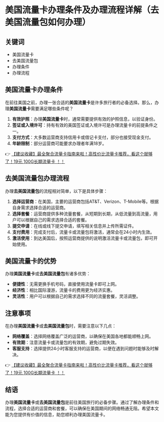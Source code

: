 # 美国流量卡办理条件及办理流程详解（去美国流量包如何办理）

## 关键词
- 美国流量卡
- 去美国流量包
- 办理条件
- 办理流程

## 美国流量卡办理条件

在前往美国之前，办理一张合适的**美国流量卡**是许多旅行者的必备选择。那么，办理**美国流量卡**需要满足哪些条件呢？

1. **有效护照**：办理**美国流量卡**时，通常需要提供有效的护照信息，以验证身份。
2. **签证或入境许可**：持有有效的美国签证或入境许可是办理流量卡的前提条件之一。
3. **支付方式**：大多数运营商支持信用卡或借记卡支付，部分也接受现金支付。
4. **年龄限制**：部分运营商可能要求办理者年满18岁。

👉 [【建议收藏】最全聚合流量卡指南来啦！高性价比流量卡推荐，看这个就够了！19元 100G长期流量卡 ！！](https://bit.ly/Liuliangka)

## 去美国流量包办理流程

办理**去美国流量包**的流程相对简单，以下是具体步骤：

1. **选择运营商**：在美国，主要的运营商包括AT&T、Verizon、T-Mobile等。根据自身需求选择合适的运营商。
2. **选择套餐**：运营商提供多种流量套餐，从短期到长期，从低流量到高流量，用户可以根据自己的需求选择合适的套餐。
3. **提交申请**：在线或线下提交申请，填写相关信息并上传所需证件。
4. **支付费用**：完成支付后，流量卡或流量包将激活，通常会在24小时内生效。
5. **激活使用**：到达美国后，按照运营商提供的说明激活流量卡或流量包，即可开始使用。

## 美国流量卡的优势

办理**美国流量卡**或**去美国流量包**有诸多优势：

- **便捷性**：无需更换手机号码，直接使用流量卡即可上网。
- **经济性**：相比国际漫游，流量卡的费用更为经济实惠。
- **灵活性**：用户可以根据自己的需求选择不同的流量套餐，灵活调整。

## 注意事项

在办理**美国流量卡**或**去美国流量包**时，需要注意以下几点：

- **网络覆盖**：选择网络覆盖广泛的运营商，以确保在美国各地都能顺畅上网。
- **有效期**：注意流量卡或流量包的有效期，避免过期失效。
- **客服支持**：选择提供24小时客服支持的运营商，以便在遇到问题时能够及时解决。

👉 [【建议收藏】最全聚合流量卡指南来啦！高性价比流量卡推荐，看这个就够了！19元 100G长期流量卡 ！！](https://bit.ly/Liuliangka)

## 结语

办理**美国流量卡**或**去美国流量包**是前往美国旅行的必备步骤。通过了解办理条件和流程，选择合适的运营商和套餐，可以确保在美国期间的网络畅通无阻。希望本文能为您提供有价值的信息，助您顺利办理美国流量卡。